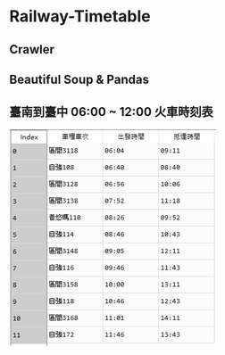 # Railway-Timetable
## Crawler
## Beautiful Soup & Pandas
## 臺南到臺中 06:00 ~ 12:00 火車時刻表


![image](https://github.com/YuXiangWa/Railway-Timetable/blob/main/Timetable.PNG)


